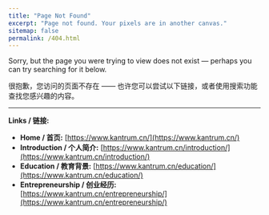 ```yaml
---
title: "Page Not Found"
excerpt: "Page not found. Your pixels are in another canvas."
sitemap: false
permalink: /404.html
---
```



Sorry, but the page you were trying to view does not exist — perhaps you can try searching for it below.  

很抱歉，您访问的页面不存在 —— 也许您可以尝试以下链接，或者使用搜索功能查找您感兴趣的内容。

---

**Links / 链接:**

- **Home / 首页:** [https://www.kantrum.cn/](https://www.kantrum.cn/)
- **Introduction / 个人简介:** [https://www.kantrum.cn/introduction/](https://www.kantrum.cn/introduction/)
- **Education / 教育背景:** [https://www.kantrum.cn/education/](https://www.kantrum.cn/education/)
- **Entrepreneurship / 创业经历:** [https://www.kantrum.cn/entrepreneurship/](https://www.kantrum.cn/entrepreneurship/)





<script type="text/javascript">
  var GOOG_FIXURL_LANG = 'en';
  var GOOG_FIXURL_SITE = '{{ site.url }}'
</script>
<script type="text/javascript"
  src="//linkhelp.clients.google.com/tbproxy/lh/wm/fixurl.js">
</script>
